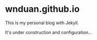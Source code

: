 # wnduan.github.io

This is my personal blog with Jekyll.

It's under construction and configuration...
